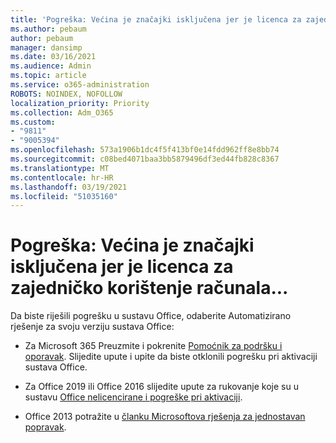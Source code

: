 ```yaml
---
title: 'Pogreška: Većina je značajki isključena jer je licenca za zajedničko korištenje računala...'
ms.author: pebaum
author: pebaum
manager: dansimp
ms.date: 03/16/2021
ms.audience: Admin
ms.topic: article
ms.service: o365-administration
ROBOTS: NOINDEX, NOFOLLOW
localization_priority: Priority
ms.collection: Adm_O365
ms.custom:
- "9811"
- "9005394"
ms.openlocfilehash: 573a1906b1dc4f5f413bf0e14fdd962ff8e8bb74
ms.sourcegitcommit: c08bed4071baa3bb5879496df3ed44fb828c8367
ms.translationtype: MT
ms.contentlocale: hr-HR
ms.lasthandoff: 03/19/2021
ms.locfileid: "51035160"
---
```

# <a name="error-most-features-are-turned-off-because-a-shared-computer-license"></a>Pogreška: Većina je značajki isključena jer je licenca za zajedničko korištenje računala...

Da biste riješili pogrešku u sustavu Office, odaberite Automatizirano rješenje za svoju verziju sustava Office:

- Za Microsoft 365 Preuzmite i pokrenite [Pomoćnik za podršku i oporavak](https://aka.ms/SaRA-OfficeActivation-Chat). Slijedite upute i upite da biste otklonili pogrešku pri aktivaciji sustava Office.

- Za Office 2019 ili Office 2016 slijedite upute za rukovanje koje su u sustavu [Office nelicencirane i pogreške pri aktivaciji](https://support.microsoft.com/office/0d23d3c0-c19c-4b2f-9845-5344fedc4380#bkmk_fixyourself).

- Office 2013 potražite u [članku Microsoftova rješenja za jednostavan popravak](https://support.microsoft.com/topic/microsoft-easy-fix-solutions-have-been-discontinued-b0f4b5f9-3b5a-bd9e-d75d-d45e2f12e16c).